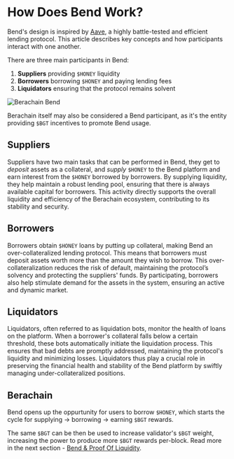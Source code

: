 <script setup>
  import config from '@berachain/config/constants.json';
</script>

# How Does Bend Work?

Bend's design is inspired by [Aave](https://app.aave.com/), a highly battle-tested and efficient lending protocol. This article describes key concepts and how participants interact with one another.

There are three main participants in Bend:

1. **Suppliers** providing `$HONEY` liquidity
2. **Borrowers** borrowing `$HONEY` and paying lending fees
3. **Liquidators** ensuring that the protocol remains solvent

<a :href="config.testnet.dapps.bend.url">

![Berachain Bend](/assets/how-bend-works-2.png)

</a>

Berachain itself may also be considered a Bend participant, as it's the entity providing `$BGT` incentives to promote Bend usage.

## Suppliers

Suppliers have two main tasks that can be performed in Bend, they get to _deposit_ assets as a collateral, and _supply_ `$HONEY` to the Bend platform and earn interest from the `$HONEY` borrowed by borrowers. By supplying liquidity, they help maintain a robust lending pool, ensuring that there is always available capital for borrowers. This activity directly supports the overall liquidity and efficiency of the Berachain ecosystem, contributing to its stability and security.

## Borrowers

Borrowers obtain `$HONEY` loans by putting up collateral, making Bend an over-collateralized lending protocol. This means that borrowers must deposit assets worth more than the amount they wish to borrow. This over-collateralization reduces the risk of default, maintaining the protocol’s solvency and protecting the suppliers' funds. By participating, borrowers also help stimulate demand for the assets in the system, ensuring an active and dynamic market.

## Liquidators

Liquidators, often referred to as liquidation bots, monitor the health of loans on the platform. When a borrower's collateral falls below a certain threshold, these bots automatically initiate the liquidation process. This ensures that bad debts are promptly addressed, maintaining the protocol's liquidity and minimizing losses. Liquidators thus play a crucial role in preserving the financial health and stability of the Bend platform by swiftly managing under-collateralized positions.

## Berachain

Bend opens up the oppurtunity for users to borrow `$HONEY`, which starts the cycle for supplying -> borrowing -> earning `$BGT` rewards.

The same `$BGT` can be then be used to increase validator's `$BGT` weight, increasing the power to produce more `$BGT` rewards per-block. Read more in the next section - [Bend & Proof Of Liquidity](/learn/bend-and-pol).
